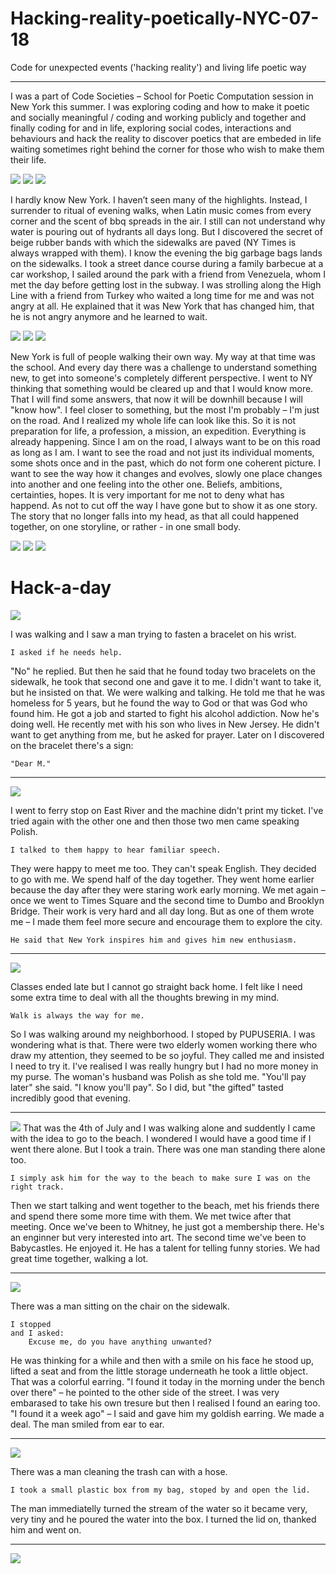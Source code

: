 # Hacking-reality-poetically-NYC-07-18
Code for unexpected events ('hacking reality') and living life poetic way

***

I was a part of Code Societies – School for Poetic Computation session in New York this summer. I was exploring coding and how to make it poetic and socially meaningful / coding and working publicly and together and finally coding for and in life, exploring social codes, interactions and behaviours and hack the reality to discover poetics that are embeded in life waiting sometimes right behind the corner for those who wish to make them their life.

![](1.JPG)
![](4.jpg)
![](8.jpg)

I hardly know New York. I haven’t seen many of the highlights. Instead, I surrender to ritual of evening walks, when Latin music comes from every corner and the scent of bbq spreads in the air. I still can not understand why water is pouring out of hydrants all days long. But I discovered the secret of beige rubber bands with which the sidewalks are paved (NY Times is always wrapped with them). I know the evening the big garbage bags lands on the sidewalks. I took a street dance course during a family barbecue at a car workshop, I sailed around the park with a friend from Venezuela, whom I met the day before getting lost in the subway. I was strolling along the High Line with a friend from Turkey who waited a long time for me and was not angry at all. He explained that it was New York that has changed him, that he is not angry anymore and he learned to wait.

![](9.jpg)
![](12.jpg)
![](14.jpg)

New York is full of people walking their own way. My way at that time was the school. And every day there was a challenge to understand something new, to get into someone's completely different perspective. I went to NY thinking that something would be cleared up and that I would know more. That I will find some answers, that now it will be downhill because I will "know how". I feel closer to something, but the most I'm probably – I'm just on the road. And I realized my whole life can look like this. So it is not preparation for life, a profession, a mission, an expedition. Everything is already happening. Since I am on the road, I always want to be on this road as long as I am. I want to see the road and not just its individual moments, some shots once and in the past, which do not form one coherent picture. I want to see the way how it changes and evolves, slowly one place changes into another and one feeling into the other one. Beliefs,  ambitions, certainties, hopes. It is very important for me not to deny what has happend. As not to cut off the way I have gone but to show it as one story. The story that no longer falls into my head, as that all could happened together, on one storyline, or rather - in one small body.

![](16.jpg)
![](10.jpg)
![](18.jpg)


# Hack-a-day

![](2.jpg) 

I  was walking and I saw a man trying to fasten a bracelet on his wrist. 
<pre><code>I asked if he needs help.</code></pre>
"No" he replied. But then he said that he found today two bracelets on the sidewalk, he took that second one and gave it to me. I didn't want to take it, but he insisted on that. We were walking and talking. He told me that he was homeless for 5 years, but he found the way to God or that was God who found him. He got a job and started to fight his alcohol addiction. Now he's doing well. He recently met with his son who lives in New Jersey. He didn't want to get anything from me, but he asked for prayer. Later on I discovered on the bracelet there's a sign:
<pre><code>"Dear M."</code></pre>


***

![](11.jpg)

I  went to ferry stop on East River and the machine didn't print my ticket. I've tried again with the other one and then those two men came speaking Polish.
<pre><code>I talked to them happy to hear familiar speech.</code></pre>
They were happy to meet me too. They can't speak English. They decided to go with me. We spend half of the day together. They went home earlier because the day after they were staring work early morning. We met again – once we went to Times Square and the second time to Dumbo and Brooklyn Bridge. Their work is very hard and all day long. But as one of them wrote me – I made them feel more secure and encourage them to explore the city.
<pre><code>He said that New York inspires him and gives him new enthusiasm.</code></pre>

***



![](3.jpg)

Classes ended late but I cannot go straight back home.
I felt like I need some extra time to deal with all the thoughts brewing in my mind. 
<pre><code>Walk is always the way for me.</code></pre>
So I was walking around my neighborhood. I stoped by PUPUSERIA. I was wondering what is that. There were two elderly women working there who draw my attention, they seemed to be so joyful. They called me and insisted I need to try it. I've realised I was really hungry but I had no more money in my purse. The woman's husband was Polish as she told me.
 "You'll pay later" she said. "I know you'll pay". So I did, but "the gifted" tasted incredibly good that evening.

***

![](5.jpg) 
That was the 4th of July and I was walking alone and suddently I came with the idea to go to the beach. I wondered I would have a good time if I went there alone. But I took a train. There was one man standing there alone too.
<pre><code>I simply ask him for the way to the beach to make sure I was on the right track.</code></pre>
Then we start talking and went together to the beach, met his friends there and spend there some more time with them.
We met twice after that meeting. Once we've been to Whitney, he just got a membership there. He's an enginner but very interested into art.
The second time we've been to Babycastles. He enjoyed it. He has a talent for telling funny stories. We had great time together, walking a lot.

***

![](6.jpg) 

There was a man sitting on the chair on the sidewalk.
<pre><code>I stopped 
and I asked:
	Excuse me, do you have anything unwanted?</code></pre>
He was thinking for a while and then with a smile on his face he stood up, lifted a seat and from the little storage underneath he took a little object. That was a colorful earring. "I found it today in the morning under the bench over there" – he pointed to the other side of the street. I was very embarased to take his own tresure but then I realised I found an earing too. "I found it a week ago" – I said and gave him my goldish earring. We made a deal. The man smiled from ear to ear.

*** 

![](7.jpg) 

There was a man cleaning the trash can with a hose.
<pre><code>I took a small plastic box from my bag, stoped by and open the lid.</code></pre>
The man immediatelly turned the stream of the water so it became very, very tiny and he poured the water into the box. I turned the lid on, thanked him and went on.


***

![](15.jpg)
